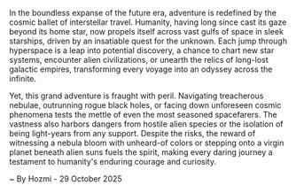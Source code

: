 
In the boundless expanse of the future era, adventure is redefined by the cosmic ballet of interstellar travel. Humanity, having long since cast its gaze beyond its home star, now propels itself across vast gulfs of space in sleek starships, driven by an insatiable quest for the unknown. Each jump through hyperspace is a leap into potential discovery, a chance to chart new star systems, encounter alien civilizations, or unearth the relics of long-lost galactic empires, transforming every voyage into an odyssey across the infinite.

Yet, this grand adventure is fraught with peril. Navigating treacherous nebulae, outrunning rogue black holes, or facing down unforeseen cosmic phenomena tests the mettle of even the most seasoned spacefarers. The vastness also harbors dangers from hostile alien species or the isolation of being light-years from any support. Despite the risks, the reward of witnessing a nebula bloom with unheard-of colors or stepping onto a virgin planet beneath alien suns fuels the spirit, making every daring journey a testament to humanity's enduring courage and curiosity.

~ By Hozmi - 29 October 2025
